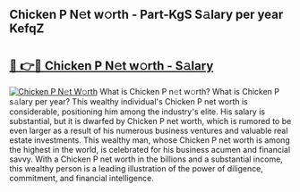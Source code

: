 ## Chicken P N𝚎t w𝚘rth - Part-KgS S𝚊lary per year KefqZ

# <h2><a href="http://gc2hgvz.nevu.top/?p=Chicken+P">🔗 👉🔴 Chicken P N𝚎t w𝚘rth - S𝚊lary</a></h2>

[![Chicken P N𝚎t W𝚘rth](https://i.imgur.com/Oavwk0R.jpeg)](http://gc2hgvz.nevu.top/?p=Chicken+P)
What is Chicken P n𝚎t w𝚘rth? What is Chicken P s𝚊lary per year?
This wealthy individual's Chicken P net worth is considerable, positioning him among the industry's elite. His salary is substantial, but it is dwarfed by Chicken P net worth, which is rumored to be even larger as a result of his numerous business ventures and valuable real estate investments. This wealthy man, whose Chicken P net worth is among the highest in the world, is celebrated for his business acumen and financial savvy. With a Chicken P net worth in the billions and a substantial income, this wealthy person is a leading illustration of the power of diligence, commitment, and financial intelligence.

